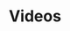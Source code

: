 ---
title: "Videos"
description: "Educational content and community updates about BitcoinZ"
layout: videos
videos:
  # Introduction & Overview Videos
  - id: "uXikYzel8hc"
    title: "What is BitcoinZ? + Mining Profitability & GUI BTCZ Swing Wallet"
    description: "A comprehensive overview of BitcoinZ, including mining profitability analysis and wallet setup guide."
    author: "VoskCoin"
    date: "2017"
    tags: ["overview", "introduction", "mining", "wallet"]

  - id: "Zjrf8y8dlA8"
    title: "BitcoinZ - the one that will change everything!"
    description: "A personal journey into the blockchain world and discovering BitcoinZ."
    author: "Crypto Enthusiast"
    date: "2021"
    tags: ["story", "community", "personal-experience"]

  # DEX & Trading Features
  - id: "PLISUR5dxCY"
    title: "BITCOINZ DEX explained - A truly Decentralized Exchange"
    description: "Overview of the revolutionary BITCOINZ-DEX application for peer-to-peer asset exchange."
    author: "BitcoinZ Community"
    date: "2022"
    tags: ["dex", "trading", "feature", "wallet"]

  - id: "jybJ3XkNC8U"
    title: "BITCOINZ DEX Tutorial - Complete Guide"
    description: "Learn everything about BITCOINZ-DEX, from installation to making your first trade."
    author: "BitcoinZ Community"
    date: "2022"
    tags: ["dex", "tutorial", "trading"]

  - id: "XMuO13c6k8Q"
    title: "Benefits of BITCOINZ DEX, ATOMICDEX & DOGEDEX"
    description: "Detailed explanation of the benefits of DEX platforms utilizing KMD atomic swaps technology."
    author: "BitcoinZ Community"
    date: "2022"
    tags: ["dex", "technology", "atomic-swaps"]

  - id: "vsC09oHWIEk"
    title: "BITCOINZ-DEX Decentralized Exchange Teaser"
    description: "Preview of the revolutionary decentralized exchange features coming to BitcoinZ."
    author: "BitcoinZ Community"
    date: "2022"
    tags: ["dex", "preview", "feature"]

  # Wallet & Security
  - id: "ArQETyRtm_I"
    title: "How to generate BitcoinZ Paper Wallet"
    description: "Step-by-step guide for creating a secure paper wallet for your BTCZ."
    author: "BitcoinZ Community"
    date: "2021"
    tags: ["wallet", "security", "tutorial"]

  - id: "wgUOz3U3vgQ"
    title: "How to fold your BitcoinZ Graphical Paper Wallet"
    description: "Tutorial on properly folding and securing your BitcoinZ paper wallet."
    author: "BitcoinZ Community"
    date: "2021"
    tags: ["wallet", "security", "tutorial"]

  - id: "JiPLZajvpn8"
    title: "How to create a BTCZ Paper Wallet *fast&easy*"
    description: "Quick and easy guide to creating a secure paper wallet for your BTCZ."
    author: "BitcoinZ Community"
    date: "2022"
    tags: ["wallet", "security", "tutorial"]

  # Mining Tutorials - Basic
  - id: "7pBu9BeL85g"
    title: "How to mine BITCOINZ with your PC"
    description: "Learn how to start mining cryptocurrencies in less than 5 minutes! A beginner-friendly guide to mining BitcoinZ."
    author: "BitcoinZ Community"
    date: "2020"
    tags: ["mining", "tutorial", "beginner-friendly"]

  - id: "oJaJ7teqpeU"
    title: "BITCOINZ Mining Guide: Efficient Mining"
    description: "Guide to mining BTCZ efficiently with less power consumption."
    author: "BitcoinZ Community"
    date: "2022"
    tags: ["mining", "tutorial", "efficiency"]

  - id: "xpjw8HOEsk0"
    title: "BitcoinZ CPU and GPU mining"
    description: "Guide to mining BitcoinZ using both CPU and GPU hardware."
    author: "Mining Tutorial"
    date: "2021"
    tags: ["mining", "tutorial", "cpu", "gpu"]

  # Mining Tutorials - Advanced
  - id: "sTKx5e8khgY"
    title: "BitcoinZ Mining Guide - Latest Zhash POW Algo"
    description: "Comprehensive guide to mining BitcoinZ using the latest Zhash POW algorithm."
    author: "Mining Expert"
    date: "2022"
    tags: ["mining", "tutorial", "technical", "zhash"]

  - id: "zbc8pGcSx0E"
    title: "How to start mining BitcoinZ on pool with AMD GPUs"
    description: "Detailed guide for mining BTCZ on pools using AMD graphics cards."
    author: "Mining Tutorial"
    date: "2021"
    tags: ["mining", "tutorial", "amd", "pool-mining"]

  - id: "-w6qy_WTjuY"
    title: "How To GPU Mine BTCz In HiveOS"
    description: "Complete tutorial for mining BitcoinZ using HiveOS mining operating system."
    author: "Mining Guide"
    date: "2022"
    tags: ["mining", "tutorial", "hiveos", "technical"]

  - id: "GemLLSplnQY"
    title: "How to Mine BitcoinZ on AMD & Nvidia GPUs"
    description: "Comprehensive guide for mining BTCZ using different GPU hardware on Windows."
    author: "Mining Guide"
    date: "2021"
    tags: ["mining", "tutorial", "gpu", "windows"]

  - id: "SibM4M1dIpw"
    title: "How to Mine BitcoinZ with MiningRigRentals"
    description: "Guide to mining BitcoinZ using cloud mining services and rental platforms."
    author: "Mining Tutorial"
    date: "2021"
    tags: ["mining", "tutorial", "cloud-mining"]

  # Roadmap & Development
  - id: "YDwJSINL0zg"
    title: "BitcoinZ Dynamic Roadmap 2019-2021 Discussion"
    description: "Community discussion about BitcoinZ's dynamic roadmap and future development plans."
    author: "BitcoinZ Team"
    date: "2019"
    tags: ["roadmap", "development", "community"]

  - id: "lmnfyNJsG5M"
    title: "BTCZ Dynamic Roadmap 2019-2021 Analytical Version"
    description: "Detailed analysis of BitcoinZ's revolutionary approach and development roadmap."
    author: "BitcoinZ Community"
    date: "2019"
    tags: ["roadmap", "analysis", "development"]

  # Special Features & Announcements
  - id: "aeGX36c24i0"
    title: "BitcoinZ - TxtZ Special Announcement"
    description: "Announcement of TxtZ feature allowing BitcoinZ transactions via SMS text messages."
    author: "BitcoinZ Community"
    date: "2018"
    tags: ["announcement", "feature", "txtz"]

  - id: "1DxYF62mnAg"
    title: "How to wrap and unwrap BitcoinZ BTCZ to wBTCZ"
    description: "Guide to using the Connect-Z platform for wrapping BTCZ tokens on Binance Smart Chain."
    author: "BitcoinZ Community"
    date: "2022"
    tags: ["tutorial", "defi", "connectz"]

  # Community & Events
  - id: "ISVDOMD8BMQ"
    title: "BitcoinZ Community's 1st Mining Contest"
    description: "Win extra BTCZ coins for the next years just by mining! Learn about the community mining contest."
    author: "BitcoinZ Community"
    date: "2022"
    tags: ["mining", "contest", "community-event"]

  - id: "Dlt98B-4a98"
    title: "BitcoinZ (BTCZ) Dev Team Interview"
    description: "Leadership interview series featuring the BitcoinZ development team."
    author: "Seth Estrada"
    date: "2021"
    tags: ["interview", "development", "team"]

  - id: "Crb51Svgilo"
    title: "WIN a RX570 GPU & Nano BitGrail Update"
    description: "Community contest and platform update announcement."
    author: "BitcoinZ Community"
    date: "2021"
    tags: ["contest", "community", "update"]

  # International Content
  - id: "VmqSO04mUVA"
    title: "BitcoinZ Version Française - Le Vrai Bitcoin 2.0"
    description: "French language overview of BitcoinZ as the true Bitcoin 2.0."
    author: "BitcoinZ French Community"
    date: "2022"
    tags: ["overview", "french", "international"]

  - id: "KtZP_svh9IM"
    title: "Como Minerar a Moeda BitcoinZ (BTCZ)"
    description: "Portuguese guide to mining BitcoinZ using HiveOS and Windows."
    author: "BitcoinZ Brazil"
    date: "2022"
    tags: ["mining", "tutorial", "portuguese", "international"]
---
